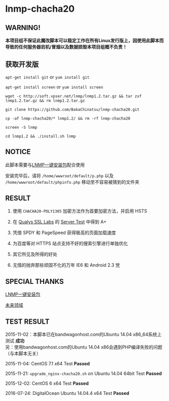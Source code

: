 # lnmp-chacha20

## WARNING!
**本项目组不保证此魔改脚本可以稳定工作在所有Linux发行版上，因使用此脚本而导致的任何服务器宕机/冒烟以及数据损毁本项目组概不负责！**

## 获取开发版

`apt-get install git` or `yum install git`

`apt-get install screen` or `yum install screen`

`wget -c http://soft.vpser.net/lnmp/lnmp1.2.tar.gz && tar zxf lnmp1.2.tar.gz && rm lnmp1.2.tar.gz`

`git clone https://github.com/BakaChinatsu/lnmp-chacha20.git`
  
 `cp -af lnmp-chacha20/* lnmp1.2/ && rm -rf lnmp-chacha20`
  
  `screen -S lnmp`
  
  `cd lnmp1.2 && ./install.sh lnmp`

## NOTICE
此脚本需要与<a href="http://lnmp.org" target="_blank">LNMP一键安装包</a>配合使用

安装完毕后，请将 `/home/wwwroot/default/p.php` 以及 `/home/wwwroot/default/phpinfo.php` 移动至不容易被猜到的文件夹

## RESULT
1. 使用 `CHACHA20-POLY1305` 加密方法作为首要加密方法，并启用 HSTS

2. 在 <a href="https://ssllabs.com" target="_blank">Qualys SSL Labs</a> 的 <a href="https://ssllabs.com/ssltest" target="_blank">Server Test</a> 中得到 A+

3. 凭借 SPDY 和 PageSpeed 获得极高的页面加载速度

4. 为百度等对 HTTPS 站点支持不好的搜索引擎进行单独优化

5. 其它所见及所得的好处

6. 无情的抛弃那些顽固不化的万年 IE6 和 Android 2.3 党

## SPECIAL THANKS
<a href="http://lnmp.org" target="_blank">LNMP一键安装包</a>

<a href="https://www.futures.moe" target="_blank">未来领域</a>

## TEST RESULT
2015-11-02：本脚本已在bandwagonhost.com的Ubuntu 14.04 x86_64系统上测试 **成功**
<br />
另：使用bandwagonhost.com的Ubuntu 14.04 x86会遇到PHP编译失败的问题（与本脚本无关）

2015-11-04: CentOS 7.1 x64 Test **Passed**

2015-11-21: `upgrade_nginx-chacha20.sh` on Ubuntu 14.04 64bit Test **Passed**

2015-12-02: CentOS 6 x64 Test **Passed**

2016-07-24: DigitalOcean Ubuntu 14.04.4 x64 Test **Passed**
